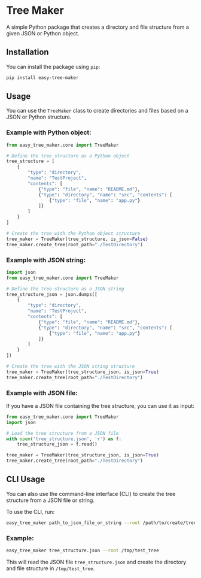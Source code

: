# Tree Maker

A simple Python package that creates a directory and file structure from a given JSON or Python object.

## Installation

You can install the package using `pip`:

```bash
pip install easy-tree-maker
```

## Usage

You can use the `TreeMaker` class to create directories and files based on a JSON or Python structure.

### Example with Python object:

```python
from easy_tree_maker.core import TreeMaker

# Define the tree structure as a Python object
tree_structure = [
    {
        "type": "directory",
        "name": "TestProject",
        "contents": [
            {"type": "file", "name": "README.md"},
            {"type": "directory", "name": "src", "contents": [
                {"type": "file", "name": "app.py"}
            ]}
        ]
    }
]

# Create the tree with the Python object structure
tree_maker = TreeMaker(tree_structure, is_json=False)
tree_maker.create_tree(root_path="./TestDirectory")
```

### Example with JSON string:

```python
import json
from easy_tree_maker.core import TreeMaker

# Define the tree structure as a JSON string
tree_structure_json = json.dumps([
    {
        "type": "directory",
        "name": "TestProject",
        "contents": [
            {"type": "file", "name": "README.md"},
            {"type": "directory", "name": "src", "contents": [
                {"type": "file", "name": "app.py"}
            ]}
        ]
    }
])

# Create the tree with the JSON string structure
tree_maker = TreeMaker(tree_structure_json, is_json=True)
tree_maker.create_tree(root_path="./TestDirectory")
```

### Example with JSON file:

If you have a JSON file containing the tree structure, you can use it as input:

```python
from easy_tree_maker.core import TreeMaker
import json

# Load the tree structure from a JSON file
with open('tree_structure.json', 'r') as f:
    tree_structure_json = f.read()

tree_maker = TreeMaker(tree_structure_json, is_json=True)
tree_maker.create_tree(root_path="./TestDirectory")
```

## CLI Usage

You can also use the command-line interface (CLI) to create the tree structure from a JSON file or string.

To use the CLI, run:

```bash
easy_tree_maker path_to_json_file_or_string --root /path/to/create/tree
```

### Example:
```bash
easy_tree_maker tree_structure.json --root /tmp/test_tree
```

This will read the JSON file `tree_structure.json` and create the directory and file structure in `/tmp/test_tree`.